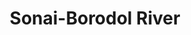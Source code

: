 ---
title: "Sonai-Borodol River"
title_bn: "সোনাই-বরদল নদী"
description: "The river originated from the hilly areas of Asham in India and entered into Bangladesh through Biyanibazar in Sylhet district. It met up with the river Kushiyara after dividing the sub-districts Borolekha and Biyanibazar. Its length is 19 km. Its width is 98m and its basin is of 50 sq.km."
---